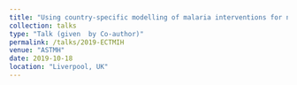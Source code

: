 ```yaml
---
title: "Using country-specific modelling of malaria interventions for national strategic planning"
collection: talks
type: "Talk (given  by Co-author)"
permalink: /talks/2019-ECTMIH
venue: "ASTMH"
date: 2019-10-18
location: "Liverpool, UK"
---
```

